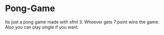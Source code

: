 # Pong-Game
Its just a pong game made with sfml 3. Whoever gets 7 point wins the game. Also you can play single if you want.
